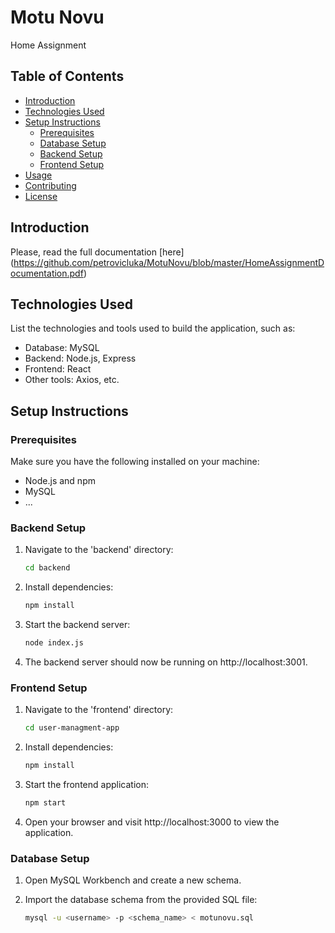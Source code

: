 # Motu Novu

Home Assignment

## Table of Contents
- [Introduction](#introduction)
- [Technologies Used](#technologies-used)
- [Setup Instructions](#setup-instructions)
  - [Prerequisites](#prerequisites)
  - [Database Setup](#database-setup)
  - [Backend Setup](#backend-setup)
  - [Frontend Setup](#frontend-setup)
- [Usage](#usage)
- [Contributing](#contributing)
- [License](#license)

## Introduction

Please, read the full documentation [here] (https://github.com/petrovicluka/MotuNovu/blob/master/HomeAssignmentDocumentation.pdf)

## Technologies Used

List the technologies and tools used to build the application, such as:

- Database: MySQL
- Backend: Node.js, Express
- Frontend: React
- Other tools: Axios, etc.

## Setup Instructions

### Prerequisites

Make sure you have the following installed on your machine:

- Node.js and npm
- MySQL
- ...


### Backend Setup

1. Navigate to the 'backend' directory:
   ```bash
   cd backend
   ```
2. Install dependencies:
   ```bash
   npm install
   ```
4. Start the backend server:
   ```bash
   node index.js
   ```
5. The backend server should now be running on http://localhost:3001.
   

### Frontend Setup

1. Navigate to the 'frontend' directory:
   ```bash
   cd user-managment-app
   ```
2. Install dependencies:
   ```bash
   npm install
   ```

4. Start the frontend application:
   ```bash
   npm start
   ```
5. Open your browser and visit http://localhost:3000 to view the application.




### Database Setup

1. Open MySQL Workbench and create a new schema.

2. Import the database schema from the provided SQL file:
   ```bash
   mysql -u <username> -p <schema_name> < motunovu.sql


